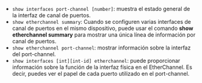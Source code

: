 
- `show interfaces port-channel [number]`: muestra el estado general de la interfaz de canal de puertos.
- `show etherchannel summary`: Cuando se configuren varias interfaces de canal de puertos en el mismo dispositivo, puede usar el comando **show etherchannel summary** para mostrar una única línea de información por canal de puertos.
- `show etherchannel port-channel`:  mostrar información sobre la interfaz del port-channel.
- `show interfaces [int][int-id] etherchannel`: puede proporcionar información sobre la función de la interfaz física en el EtherChannel. Es decir, puedes ver el papel de cada puerto utilizado en el port-channel.
